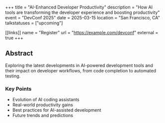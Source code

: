 +++
title = "AI-Enhanced Developer Productivity"
description = "How AI tools are transforming the developer experience and boosting productivity"
event = "DevConf 2025"
date = 2025-03-15
location = "San Francisco, CA"
talkstatuses = ["upcoming"]

[[links]]
name = "Register"
url = "https://example.com/devconf"
external = true
+++

## Abstract

Exploring the latest developments in AI-powered development tools and their impact on developer workflows, from code completion to automated testing.

### Key Points

- Evolution of AI coding assistants
- Real-world productivity gains
- Best practices for AI-assisted development
- Future trends and predictions

